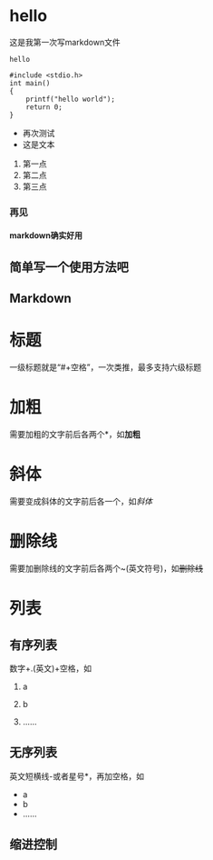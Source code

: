 # hello

这是我第一次写markdown文件

`hello`

```
#include <stdio.h>
int main()
{
    printf("hello world");
    return 0;
}
```

- 再次测试
- 这是文本

1. 第一点
2. 第二点
3. 第三点

### 再见

#### markdown确实好用

## 简单写一个使用方法吧

## Markdown

# 标题

一级标题就是“#+空格”，一次类推，最多支持六级标题

# 加粗

需要加粗的文字前后各两个*，如**加粗**

# 斜体

需要变成斜体的文字前后各一个，如*斜体*

# 删除线

需要加删除线的文字前后各两个~(英文符号)，如~~删除线~~

# 列表

## 有序列表

数字+.(英文)+空格，如

1. a

2. b

3. ……

## 无序列表

英文短横线-或者星号*，再加空格，如

- a
- b
- ……

## 缩进控制



